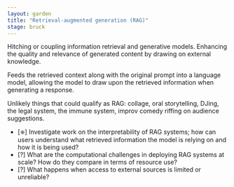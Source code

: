 ```yaml
---  
layout: garden
title: "Retrieval-augmented generation (RAG)"
stage: bruck
---
```


Hitching or coupling information retrieval and generative models. Enhancing the quality and relevance of generated content by drawing on external knowledge.

Feeds the retrieved context along with the original prompt into a language model, allowing the model to draw upon the retrieved information when generating a response.

Unlikely things that could qualify as RAG: collage, oral storytelling, DJing, the legal system, the immune system, improv comedy riffing on audience suggestions.

- [⎈] Investigate work on the interpretability of RAG systems; how can users understand what retrieved information the model is relying on and how it is being used?
- [?] What are the computational challenges in deploying RAG systems at scale? How do they compare in terms of resource use?
- [?] What happens when access to external sources is limited or unreliable?